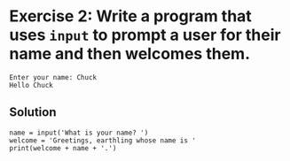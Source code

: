 # Exercise 2: Write a program that uses `input` to prompt a user for their name and then welcomes them.

```
Enter your name: Chuck
Hello Chuck
```
## Solution
```
name = input('What is your name? ')
welcome = 'Greetings, earthling whose name is '
print(welcome + name + '.')
```
